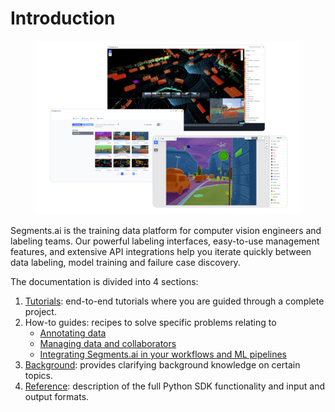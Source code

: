 # Introduction

<figure><img src=".gitbook/assets/image.png" alt=""><figcaption></figcaption></figure>

Segments.ai is the training data platform for computer vision engineers and labeling teams. Our powerful labeling interfaces, easy-to-use management features, and extensive API integrations help you iterate quickly between data labeling, model training and failure case discovery.

The documentation is divided into 4 sections:

1. [Tutorials](broken-reference): end-to-end tutorials where you are guided through a complete project.
2. How-to guides: recipes to solve specific problems relating to
   * [Annotating data](broken-reference)
   * [Managing data and collaborators](broken-reference)
   * [Integrating Segments.ai in your workflows and ML pipelines](broken-reference)
3. [Background](broken-reference): provides clarifying background knowledge on certain topics.
4. [Reference](broken-reference): description of the full Python SDK functionality and input and output formats.

